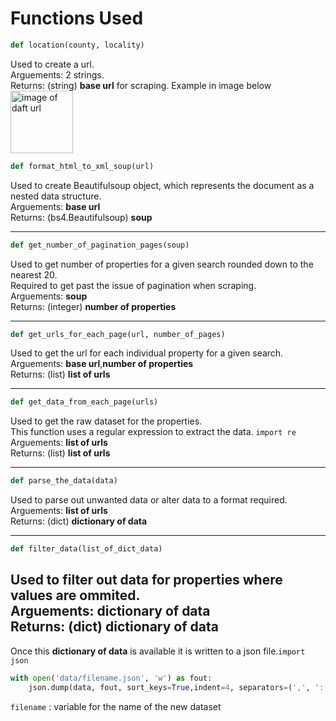 # Functions Used

```python
def location(county, locality)
```
Used to create a url.  
Arguements: 2 strings.  
Returns: (string) **base url** for scraping. Example in image below
<img src="https://github.com/bglynch/property-dashboard/blob/master/docs/daft-01.jpeg?raw=true" alt="image of daft url" height="100px"/>

```python
def format_html_to_xml_soup(url)
```
Used to create Beautifulsoup object, which represents the document as a nested data structure.  
Arguements:  **base url**  
Returns:  (bs4.Beautifulsoup) **soup**

---
```python
def get_number_of_pagination_pages(soup)
```
Used to get number of properties for a given search rounded down to the nearest 20.  
Required to get past the issue of pagination when scraping.  
Arguements:  **soup**  
Returns:  (integer) **number of properties**


---
```python
def get_urls_for_each_page(url, number_of_pages)
```
Used to get the url for each individual property for a given search.  
Arguements:  **base url**,**number of properties**  
Returns:  (list) **list of urls**

---
```python
def get_data_from_each_page(urls)
```
Used to get the raw dataset for the properties.  
This function uses a regular expression to extract the data. ```import re```   
Arguements:  **list of urls**  
Returns:  (list) **list of urls**

---
```python
def parse_the_data(data)
```
Used to parse out unwanted data or alter data to a format required.  
Arguements:  **list of urls**  
Returns:  (dict) **dictionary of data**

---
```python
def filter_data(list_of_dict_data)
```
Used to filter out data for properties where values are ommited.  
Arguements:  **dictionary of data**  
Returns:  (dict) **dictionary of data**
---
Once this **dictionary of data** is available it is written to a json file.```import json```
```python
with open('data/filename.json', 'w') as fout:
    json.dump(data, fout, sort_keys=True,indent=4, separators=(',', ': '))
```
```filename``` : variable for the name of the new dataset